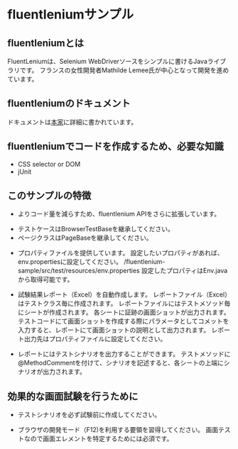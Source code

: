 # fluentleniumサンプル
## fluentleniumとは
FluentLeniumは、Selenium WebDriverソースをシンプルに書けるJavaライブラリです。
フランスの女性開発者Mathilde Lemee氏が中心となって開発を進めています。

## fluentleniumのドキュメント
ドキュメントは[本家](https://github.com/FluentLenium/FluentLenium)に詳細に書かれています。

## fluentleniumでコードを作成するため、必要な知識
* CSS selector or DOM
* jUnit

## このサンプルの特徴
* よりコード量を減らすため、fluentlenium APIをさらに拡張しています。
 - テストケースはBrowserTestBaseを継承してください。
 - ページクラスはPageBaseを継承してください。

* プロパティファイルを提供しています。
 設定したいプロパティがあれば、env.propertiesに設定してください。
 /fluentlenium-sample/src/test/resources/env.properties
 設定したプロパティはEnv.javaから取得可能です。

* 試験結果レポート（Excel）を自動作成します。
 レポートファイル（Excel）はテストクラス毎に作成されます。
 レポートファイルにはテストメソッド毎にシートが作成されます。
 各シートに証跡の画面ショットが出力されます。
テストコードにて画面ショットを作成する際にパラメータとしてコメットを入力すると、レポートにて画面ショットの説明として出力されます。
 レポート出力先はプロパティファイルに設定してください。

* レポートにはテストシナリオを出力することができます。
 テストメソッドに@MethodCommentを付けて、シナリオを記述すると、各シートの上端にシナリオが出力されます。

## 効果的な画面試験を行うために
* テストシナリオを必ず試験前に作成してください。

* ブラウザの開発モード（F12)を利用する要領を習得してください。
 画面テストなので画面エレメントを特定するためには必須です。
